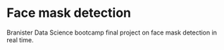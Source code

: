 # Face mask detection
Branister Data Science bootcamp final project on face mask detection in real time.

